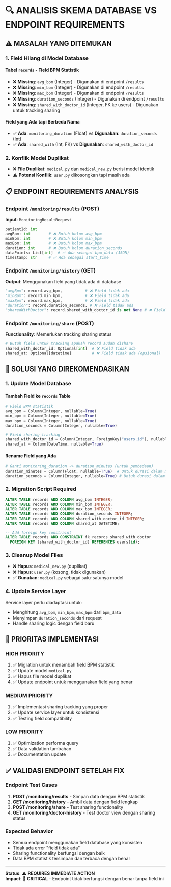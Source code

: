 # 🔍 **ANALISIS SKEMA DATABASE VS ENDPOINT REQUIREMENTS**

## ⚠️ **MASALAH YANG DITEMUKAN**

### 1. **Field Hilang di Model Database**

#### **Tabel `records` - Field BPM Statistik**
- ❌ **Missing**: `avg_bpm` (Integer) - Digunakan di endpoint `/results`
- ❌ **Missing**: `min_bpm` (Integer) - Digunakan di endpoint `/results` 
- ❌ **Missing**: `max_bpm` (Integer) - Digunakan di endpoint `/results`
- ❌ **Missing**: `duration_seconds` (Integer) - Digunakan di endpoint `/results`
- ❌ **Missing**: `shared_with_doctor_id` (Integer, FK ke users) - Digunakan untuk tracking sharing

#### **Field yang Ada tapi Berbeda Nama**
- ✅ **Ada**: `monitoring_duration` (Float) vs **Digunakan**: `duration_seconds` (Int)
- ✅ **Ada**: `shared_with` (Int, FK) vs **Digunakan**: `shared_with_doctor_id`

### 2. **Konflik Model Duplikat**
- ❌ **File Duplikat**: `medical.py` dan `medical_new.py` berisi model identik
- ⚠️ **Potensi Konflik**: `user.py` dikosongkan tapi masih ada

## 📋 **ENDPOINT REQUIREMENTS ANALYSIS**

### **Endpoint `/monitoring/results` (POST)**
**Input**: `MonitoringResultRequest`
```python
patientId: int
avgBpm: int        # ❌ Butuh kolom avg_bpm
minBpm: int        # ❌ Butuh kolom min_bpm  
maxBpm: int        # ❌ Butuh kolom max_bpm
duration: int      # ❌ Butuh kolom duration_seconds
dataPoints: List[int]  # ✅ Ada sebagai bpm_data (JSON)
timestamp: str     # ✅ Ada sebagai start_time
```

### **Endpoint `/monitoring/history` (GET)**
**Output**: Menggunakan field yang tidak ada di database
```python
"avgBpm": record.avg_bpm,          # ❌ Field tidak ada
"minBpm": record.min_bpm,          # ❌ Field tidak ada
"maxBpm": record.max_bpm,          # ❌ Field tidak ada  
"duration": record.duration_seconds, # ❌ Field tidak ada
"sharedWithDoctor": record.shared_with_doctor_id is not None # ❌ Field tidak ada
```

### **Endpoint `/monitoring/share` (POST)**
**Functionality**: Memerlukan tracking sharing status
```python
# Butuh field untuk tracking apakah record sudah dishare
shared_with_doctor_id: Optional[int]  # ❌ Field tidak ada
shared_at: Optional[datetime]         # ❌ Field tidak ada (opsional)
```

## 🔧 **SOLUSI YANG DIREKOMENDASIKAN**

### **1. Update Model Database**

#### **Tambah Field ke `records` Table**
```python
# Field BPM statistik
avg_bpm = Column(Integer, nullable=True)
min_bpm = Column(Integer, nullable=True)  
max_bpm = Column(Integer, nullable=True)
duration_seconds = Column(Integer, nullable=True)

# Field sharing tracking
shared_with_doctor_id = Column(Integer, ForeignKey("users.id"), nullable=True)
shared_at = Column(DateTime, nullable=True)
```

#### **Rename Field yang Ada**
```python
# Ganti monitoring_duration -> duration_minutes (untuk pembedaan)
duration_minutes = Column(Float, nullable=True)  # Untuk durasi dalam menit
duration_seconds = Column(Integer, nullable=True) # Untuk durasi dalam detik
```

### **2. Migration Script Required**
```sql
ALTER TABLE records ADD COLUMN avg_bpm INTEGER;
ALTER TABLE records ADD COLUMN min_bpm INTEGER;
ALTER TABLE records ADD COLUMN max_bpm INTEGER;
ALTER TABLE records ADD COLUMN duration_seconds INTEGER;
ALTER TABLE records ADD COLUMN shared_with_doctor_id INTEGER;
ALTER TABLE records ADD COLUMN shared_at DATETIME;

-- Add foreign key constraint
ALTER TABLE records ADD CONSTRAINT fk_records_shared_with_doctor 
  FOREIGN KEY (shared_with_doctor_id) REFERENCES users(id);
```

### **3. Cleanup Model Files**
- ❌ **Hapus**: `medical_new.py` (duplikat)
- ❌ **Hapus**: `user.py` (kosong, tidak digunakan)
- ✅ **Gunakan**: `medical.py` sebagai satu-satunya model

### **4. Update Service Layer**
Service layer perlu diadaptasi untuk:
- Menghitung `avg_bpm`, `min_bpm`, `max_bpm` dari `bpm_data` 
- Menyimpan `duration_seconds` dari request
- Handle sharing logic dengan field baru

## 🎯 **PRIORITAS IMPLEMENTASI**

### **HIGH PRIORITY**
1. ✅ Migration untuk menambah field BPM statistik
2. ✅ Update model `medical.py`  
3. ✅ Hapus file model duplikat
4. ✅ Update endpoint untuk menggunakan field yang benar

### **MEDIUM PRIORITY**  
1. ✅ Implementasi sharing tracking yang proper
2. ✅ Update service layer untuk konsistensi
3. ✅ Testing field compatibility

### **LOW PRIORITY**
1. ✅ Optimization performa query
2. ✅ Data validation tambahan
3. ✅ Documentation update

## ✅ **VALIDASI ENDPOINT SETELAH FIX**

### **Endpoint Test Cases**
1. **POST /monitoring/results** - Simpan data dengan BPM statistik
2. **GET /monitoring/history** - Ambil data dengan field lengkap
3. **POST /monitoring/share** - Test sharing functionality
4. **GET /monitoring/doctor-history** - Test doctor view dengan sharing status

### **Expected Behavior**
- Semua endpoint menggunakan field database yang konsisten
- Tidak ada error "field tidak ada" 
- Sharing functionality berfungsi dengan baik
- Data BPM statistik tersimpan dan terbaca dengan benar

---

**Status**: ⚠️ **REQUIRES IMMEDIATE ACTION**  
**Impact**: 🔴 **CRITICAL** - Endpoint tidak berfungsi dengan benar tanpa field ini
